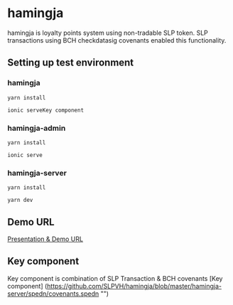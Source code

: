 # hamingja
hamingja is loyalty points system using non-tradable SLP token. SLP transactions using BCH checkdatasig covenants enabled this functionality.

## Setting up test environment


### hamingja
```
yarn install
```
```
ionic serveKey component
```
### hamingja-admin
```
yarn install
```
```
ionic serve
```
### hamingja-server
```
yarn install
```
```
yarn dev
```

## Demo URL
[Presentation & Demo URL](https://slpvh.github.io/hamingja/ "")

## Key component
Key component is combination of SLP Transaction & BCH covenants
[Key component] (https://github.com/SLPVH/hamingja/blob/master/hamingja-server/spedn/covenants.spedn "")

